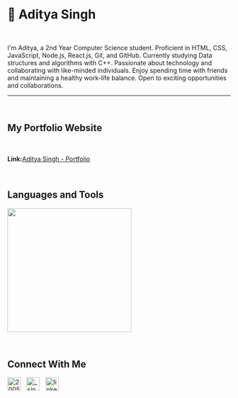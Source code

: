 <h1> 🌸 Aditya Singh</h1>
<br /> 

                    

                    

<p align="left">I'm Aditya, a 2nd Year Computer Science student.
  Proficient in HTML, CSS, JavaScript, Node.js, React.js, Git, and GitHub.
  Currently studying Data structures and algorithms with C++. Passionate about technology and collaborating with like-minded individuals.
  Enjoy spending time with friends and maintaining a healthy work-life balance. Open to exciting opportunities and collaborations.
</p>

---
<br />

                    
<h2>My Portfolio Website</h2> 
<br />
<p><b>Link:</b><a href="https://aditya-singh-portfolio.onrender.com">Aditya Singh - Portfolio</a></p>
<br />

<h2>Languages and Tools</h2> 
<p align="left">
<img width="280px"  src="https://skillicons.dev/icons?i=html,css,js,react,bootstrap,nodejs,express,react,nextjs,tailwind,vscode,aws,git,github&perline=7"  />
</p>
<br />

                    
<!---
<p><a href="https://github.com/cappybara12#gh-dark-mode-only" target="_blank"><img align="center" src="https://github-readme-stats.vercel.app/api/top-langs/?username=cappybara12&langs_count=6&show_icon=true&layout=compact&theme=nightowl#gh-dark-mode-only" alt="cappybara12" /></a>
  <a href="https://github.com/cappybara12#gh-light-mode-only" target="_blank"><img align="center" src="https://github-readme-stats.vercel.app/api/top-langs/?username=cappybara12&langs_count=6&show_icon=true&layout=compact&theme=vue#gh-light-mode-only" alt="cappybara12" /></a>
</p>

<br />

<p>&nbsp;<a href="https://github.com/cappybara12#gh-dark-mode-only" target="_blank"><img align="center" src="https://github-readme-stats.vercel.app/api?username=cappybara12&count_private=true&show_icons=true&theme=nightowl#gh-dark-mode-only" alt="cappybara12" /></a>
<a href="https://github.com/cappybara12#gh-light-mode-only" target="_blank"><img align="center" src="https://github-readme-stats.vercel.app/api?username=cappybara12&count_private=true&show_icons=true&theme=vue#gh-light-mode-only" alt="cappybara12" /></a>
</p> 
<br>
<br />

<br/>
<br />


---


                    

<h2>My Latest Project</h2> 
<br />
<p><a href="https://github.com/cappybara12/Resume_ManagerMSIT#gh-dark-mode-only" target="_blank"><img align="center" src="https://github-readme-stats.vercel.app/api/pin/?username=cappybara12&repo=Resume_ManagerMSIT&theme=nightowl&show_owner=true#gh-dark-mode-only"/></a></p>
<p><a href="https://github.com/cappybara12/Resume_ManagerMSIT#gh-light-mode-only" target="_blank"><img align="center" src="https://github-readme-stats.vercel.app/api/pin/?username=cappybara12&repo=Resume_ManagerMSIT&theme=vue&show_owner=true#gh-light-mode-only"/></a></p>
<br />


             ---->       

<h2>Connect With Me</h2> 
<p align="left">
<a href="https://twitter.com/2005mister" target="_blank"><img align="left" width="30px" style="padding-right:10px;" src="https://raw.githubusercontent.com/rahuldkjain/github-profile-readme-generator/master/src/images/icons/Social/twitter.svg" alt="2005mister" /></a>
<a href="https://instagram.com/_singh_adiitya" target="_blank"><img align="left" width="30px" style="padding-right:10px" src="https://raw.githubusercontent.com/rahuldkjain/github-profile-readme-generator/master/src/images/icons/Social/instagram.svg" alt="_singh_adiitya" /></a>
<a href="https://www.linkedin.com/in/aditya-singh-a04721208/" target="_blank"><img align="left" alt="linkedin" width="30px" style="padding-right: 10px;" src="https://cdn.jsdelivr.net/gh/devicons/devicon/icons/linkedin/linkedin-original.svg" /></a>
</p>

                


            
